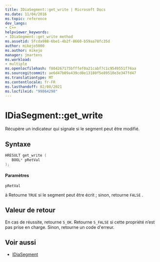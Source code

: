 ```yaml
---
title: IDiaSegment::get_write | Microsoft Docs
ms.date: 11/04/2016
ms.topic: reference
dev_langs:
- C++
helpviewer_keywords:
- IDiaSegment::get_write method
ms.assetid: 5fcda988-6be1-4b2f-8660-b59aa78fc35d
author: mikejo5000
ms.author: mikejo
manager: jmartens
ms.workload:
- multiple
ms.openlocfilehash: f804267175bfffef0a21cabf7c1c9549551f74aa
ms.sourcegitcommit: ae6d47b09a439cd0e13180f5e89510e3e347fd47
ms.translationtype: MT
ms.contentlocale: fr-FR
ms.lasthandoff: 02/08/2021
ms.locfileid: "99864298"
---
```

# <a name="idiasegmentget_write"></a>IDiaSegment::get_write
Récupère un indicateur qui signale si le segment peut être modifié.

## <a name="syntax"></a>Syntaxe

```C++
HRESULT get_write ( 
   BOOL* pRetVal
);
```

#### <a name="parameters"></a>Paramètres
 `pRetVal`

à Retourne `TRUE` si le segment peut être écrit ; sinon, retourne `FALSE` .

## <a name="return-value"></a>Valeur de retour
 En cas de réussite, retourne `S_OK`. Retourne `S_FALSE` si cette propriété n’est pas prise en charge. Sinon, retourne un code d'erreur.

## <a name="see-also"></a>Voir aussi
- [IDiaSegment](../../debugger/debug-interface-access/idiasegment.md)